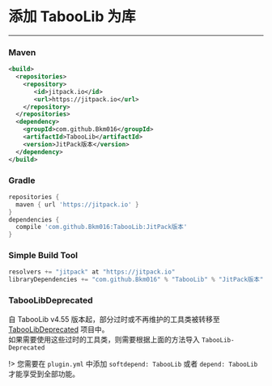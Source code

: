 # 添加 TabooLib 为库
---

### Maven 

```xml
<build>
  <repositories>
    <repository>
       <id>jitpack.io</id>
       <url>https://jitpack.io</url>
    </repository>
  </repositories>        
  <dependency>
    <groupId>com.github.Bkm016</groupId>
    <artifactId>TabooLib</artifactId>
    <version>JitPack版本</version>
  </dependency>
</build>
```

### Gradle

```groovy
repositories {
  maven { url 'https://jitpack.io' }
}
dependencies {
  compile 'com.github.Bkm016:TabooLib:JitPack版本'
}
```

### Simple Build Tool

```scala
resolvers += "jitpack" at "https://jitpack.io"
libraryDependencies += "com.github.Bkm016" % "TabooLib" % "JitPack版本"
```

### TabooLibDeprecated
自 TabooLib v4.55 版本起，部分过时或不再维护的工具类被转移至 [TabooLibDeprecated](https://github.com/Bkm016/TabooLib-Deprecated) 项目中。    
如果需要使用这些过时的工具类，则需要根据上面的方法导入 `TabooLib-Deprecated`

!> 您需要在 `plugin.yml` 中添加 `softdepend: TabooLib` 或者 `depend: TabooLib` 才能享受到全部功能。
